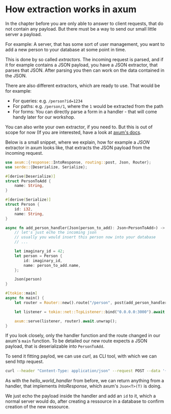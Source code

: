 # How extraction works in axum

In the chapter before you are only able to answer to client requests, that do not contain any payload. But there must be a way to send our small little server a payload.

For example:
 A server, that has some sort of user management, you want to add a new person to your database at some point in time.

This is done by so called _extractors_. The incoming request is parsed, and if it for example contains a JSON payload, you have a JSON extractor, that parses that JSON.
After parsing you then can work on the data contained in the JSON.

There are also different extractors, which are ready to use. That would be for example:

- For queries: e.g. `/person?id=1234`
- For paths: e.g. `/person/1`, where the `1` would be extracted from the path
- For forms: You can directly parse a form in a handler - that will come handy later for our workshop.

You can also write your own extractor, if you need to. But this is out of scope for now (If you are interested, have a look at [axum's docs](https://docs.rs/axum/latest/axum/extract/index.html).

Below is a small snippet, where we explain, how for example a _JSON_ extractor in axum looks like, that extracts the JSON payload from the incoming request.

```rust
use axum::{response::IntoResponse, routing::post, Json, Router};
use serde::{Deserialize, Serialize};

#[derive(Deserialize)]
struct PersonToAdd {
    name: String,
}

#[derive(Serialize)]
struct Person {
    id: i32,
    name: String,
}

async fn add_person_handler(Json(person_to_add): Json<PersonToAdd>) -> impl IntoResponse {
    // let's just echo the incoming json
    // usually you would insert this person now into your database
    // ...

    let imaginary_id = 42;
    let person = Person {
        id: imaginary_id,
        name: person_to_add.name,
    };

    Json(person)
}

#[tokio::main]
async fn main() {
    let router = Router::new().route("/person", post(add_person_handler));

    let listener = tokio::net::TcpListener::bind("0.0.0.0:3000").await.unwrap();

    axum::serve(listener, router).await.unwrap();
}
```

If you look closely, only the handler function and the route changed in our axum's `main` function.
To be detailed our new route
expects a JSON payload, that is deserializable into `PersonToAdd`.

To send it fitting paylod, we can use _curl_, as CLI tool, with which we can send http request.

```sh
curl --header "Content-Type: application/json" --request POST --data '{"name":"Hans"}' http://localhost:3000/person
```

As with the _hello_world_handler_ from before, we can return anything from a handler, that implements _IntoResponse_, which axum's `Json<T>(T)` is doing.

We just echo the payload inside the handler and add an `id` to it, which a normal server would do, after creating a ressource in a database to confirm creation of the new ressource.
